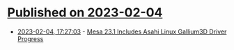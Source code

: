 # [Published on 2023-02-04](index.md)

* [2023-02-04, 17:27:03](https://news.ycombinator.com/item?id=34656184) - [Mesa 23.1 Includes Asahi Linux Gallium3D Driver Progress](https://gitlab.freedesktop.org/mesa/mesa/-/merge_requests/20835)
